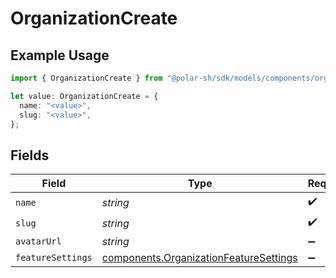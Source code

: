 # OrganizationCreate

## Example Usage

```typescript
import { OrganizationCreate } from "@polar-sh/sdk/models/components/organizationcreate.js";

let value: OrganizationCreate = {
  name: "<value>",
  slug: "<value>",
};
```

## Fields

| Field                                                                                            | Type                                                                                             | Required                                                                                         | Description                                                                                      |
| ------------------------------------------------------------------------------------------------ | ------------------------------------------------------------------------------------------------ | ------------------------------------------------------------------------------------------------ | ------------------------------------------------------------------------------------------------ |
| `name`                                                                                           | *string*                                                                                         | :heavy_check_mark:                                                                               | N/A                                                                                              |
| `slug`                                                                                           | *string*                                                                                         | :heavy_check_mark:                                                                               | N/A                                                                                              |
| `avatarUrl`                                                                                      | *string*                                                                                         | :heavy_minus_sign:                                                                               | N/A                                                                                              |
| `featureSettings`                                                                                | [components.OrganizationFeatureSettings](../../models/components/organizationfeaturesettings.md) | :heavy_minus_sign:                                                                               | N/A                                                                                              |